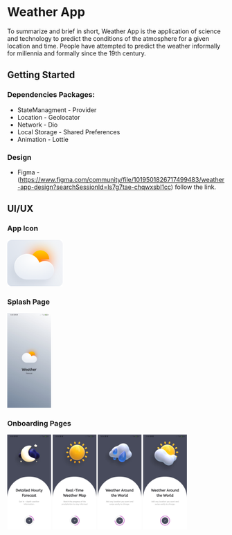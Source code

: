 # Weather App
To summarize and brief in short, Weather App is the application of science and technology to predict the conditions of the atmosphere for a given location and time. People have attempted to predict the weather informally for millennia and formally since the 19th century.

## Getting Started
### Dependencies Packages:
* StateManagment - Provider
* Location - Geolocator
* Network - Dio
* Local Storage - Shared Preferences
* Animation - Lottie

### Design 
* Figma - (https://www.figma.com/community/file/1019501826717499483/weather-app-design?searchSessionId=ls7g7tae-chqwxsbl1cc) follow the link.
  
## UI/UX 
### App Icon
<img src="weather_app/assets/Icons/ic_launcher.png" width="128"/>

### Splash Page

<img src="weather_app/assets/Design/splash.jpeg"  style="width:20%">

### Onboarding Pages


  <div class="row">
    <img src="weather_app/assets/Design/onboarding1.jpeg"  style="width:20%">
    <img src="weather_app/assets/Design/onboarding2.jpeg"  style="width:20%">
    <img src="weather_app/assets/Design/onboarding3.jpeg"  style="width:20%">
    <img src="weather_app/assets/Design/onboarding4.jpeg"  style="width:20%">
    
     
  </div>


